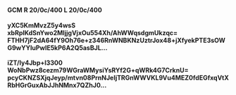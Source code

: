 #### GCM R 20/0c/400 L 20/0c/400
**yXC5KmMvzZ5y4wsS**<br/>**xbRplKdSnYwo2MIjjgVjxOu554Xh/AhWWqsdgmUkzqc=**<br/>**FTHH7jF2dA64fY9Oh76e+z346RnWNBKNzUztrJox48+jXfyekPTE3sOWG9wYYluPwIE5kP6A2Q5asBJL...**<br/><br/>
**iZT/Iy4Jbp+l3300**<br/>**WoNbPwz8cezm79WGraWMysiYsRYf2G+qWRk4G7CrknU=**<br/>**pcyCKNZSXjqJeyp/mtvn08PrnNJeIjTRGnWWVKL9Vu4MEZ0fdEGfxqVtXRbHGrGuxAbJJhNMnx7QZhJ0...**